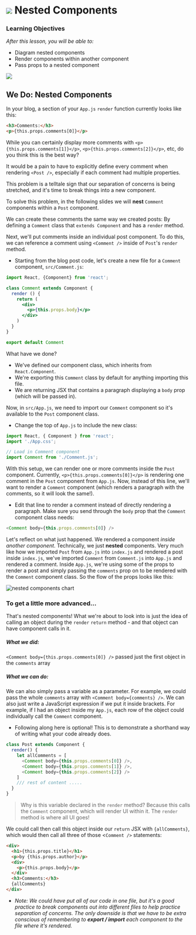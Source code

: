 # ![](https://ga-dash.s3.amazonaws.com/production/assets/logo-9f88ae6c9c3871690e33280fcf557f33.png) Nested Components


### Learning Objectives
*After this lesson, you will be able to:*
- Diagram nested components
- Render components within another component
- Pass props to a nested component

![](https://res.cloudinary.com/briezh/image/upload/v1556226718/nested-components-we-need-to-go-deeper_pt62rf.jpg)

## We Do: Nested Components

In your blog, a section of your `App.js` `render` function currently looks like this:
```html
<h3>Comments:</h3>
<p>{this.props.comments[0]}</p>
```

While you can certainly display more comments with `<p>{this.props.comments[1]}</p>`, `<p>{this.props.comments[2]}</p>`, etc, do you think this is the best way?

It would be a pain to have to explicitly define every comment when rendering `<Post />`, especially if each comment had multiple properties.

This problem is a telltale sign that our separation of concerns is being stretched, and it's time to break things into a new component.

To solve this problem, in the following slides we will **nest** `Comment` components within a `Post` component.

We can create these comments the same way we created posts: By defining a `Comment` class that `extends Component` and has a `render` method.

Next, we'll put comments inside an individual post component. To do this, we can reference a comment using `<Comment />` inside of `Post`'s `render` method.

* Starting from the blog post code, let's create a new file for a `Comment` component, `src/Comment.js`:

```jsx
import React, {Component} from 'react';

class Comment extends Component {
  render () {
    return (
      <div>
        <p>{this.props.body}</p>
      </div>
    )
  }
}

export default Comment
```

What have we done?

* We've defined our component class, which inherits from `React.Component`.
* We're exporting this `Comment` class by default for anything importing this file.
* We are returning JSX that contains a paragraph displaying a `body` prop (which will be passed in).

Now, in `src/App.js`, we need to import our `Comment` component so it's available to the `Post` component class.
* Change the top of `App.js` to include the new class:

```js
import React, { Component } from 'react';
import './App.css';

// Load in Comment component
import Comment from './Comment.js';
```
With this setup, we can render one or more comments inside the `Post` component. Currently,
`<p>{this.props.comments[0]}</p>` is rendering one comment in the `Post` component from `App.js`. Now, instead of this line, we'll want to render a `Comment` component (which renders a paragraph with the comments, so it will look the same!).
* Edit that line to render a comment instead of directly rendering a paragraph.  Make sure you send through the `body` prop that the `Comment` component class needs:

```js
<Comment body={this.props.comments[0]} />
```

Let's reflect on what just happened. We rendered a component _inside another component_. Technically, we just **nested** components. Very much like how we imported `Post` from `App.js` into `index.js` and rendered a post inside `index.js`, we've imported `Comment` from `Comment.js` into `App.js` and rendered a comment. Inside `App.js`, we're using some of the props to render a post and simply passing the `comments` prop on to be rendered with the `Comment` component class. So the flow of the props looks like this:


![nested components chart](https://res.cloudinary.com/briezh/image/upload/v1556229497/nested_components_chart_panpyk.jpg)


### To get a little more advanced...

That's nested components! What we're about to look into is just the idea of calling an object during the `render` `return` method - and that object can have component calls in it.

##### What we did:

`<Comment body={this.props.comments[0]} />` passed just the first object in the `comments` array

##### What we can do:

We can also simply pass a variable as a parameter. For example, we could pass the whole `comments` array with `<Comment body={comments} />`. We can also just write a JavaScript expression if we put it inside brackets. For example, if I had an object inside my `App.js`, each row of the object could individually call the `Comment` component.

* Following along here is optional! This is to demonstrate a shorthand way of writing what your code already does.

```js
class Post extends Component {
  render() {
    let allComments = [
      <Comment body={this.props.comments[0]} />,
      <Comment body={this.props.comments[1]} />,
      <Comment body={this.props.comments[2]} />
    ]
    /// rest of content .....
  }
}
```

> Why is this variable declared in the `render` method? Because this calls the `Comment` component, which will render UI within it. The `render` method is where all UI goes!

We could call then call this object inside our `return` JSX with `{allComments}`, which would then call all three of those <`Comment />` statements:

```html
<div>
  <h1>{this.props.title}</h1>
  <p>by {this.props.author}</p>
  <div>
    <p>{this.props.body}</p>
  </div>
  <h3>Comments:</h3>
  {allComments}
</div>
```

 * *Note: We could have put all of our code in one file, but it's a good practice to break components out into different files to help practice separation of concerns. The only downside is that we have to be extra conscious of remembering to **export / import** each component to the file where it's rendered.*
